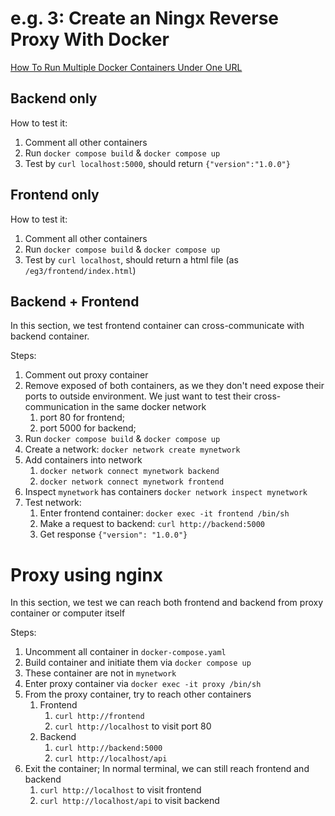 # e.g. 3: Create an Ningx Reverse Proxy With Docker

[How To Run Multiple Docker Containers Under One URL](https://codingwithmanny.medium.com/create-an-nginx-reverse-proxy-with-docker-a1c0aa9078f1)

## Backend only

How to test it:
1. Comment all other containers
2. Run `docker compose build` & `docker compose up`
3. Test by `curl localhost:5000`, should return `{"version":"1.0.0"}`

## Frontend only

How to test it:
1. Comment all other containers
2. Run `docker compose build` & `docker compose up`
3. Test by `curl localhost`, should return a html file (as `/eg3/frontend/index.html`)

## Backend + Frontend

In this section, we test frontend container can cross-communicate with backend container.

Steps:
1. Comment out proxy container
2. Remove exposed of both containers, as we they don't need expose their ports to outside environment. We just want to test their cross-communication in the same docker network
   1. port 80 for frontend; 
   2. port 5000 for backend;
3. Run `docker compose build` & `docker compose up`
4. Create a network: `docker network create mynetwork`
5. Add containers into network
   1. `docker network connect mynetwork backend`
   2. `docker network connect mynetwork frontend`
6. Inspect `mynetwork` has containers `docker network inspect mynetwork`
7. Test network:
   1. Enter frontend container: `docker exec -it frontend /bin/sh`
   2. Make a request to backend: `curl http://backend:5000`
   3. Get response `{"version": "1.0.0"}`

# Proxy using nginx

In this section, we test we can reach both frontend and backend from proxy container or computer itself

Steps:
1. Uncomment all container in `docker-compose.yaml`
2. Build container and initiate them via `docker compose up`
3. These container are not in `mynetwork`
4. Enter proxy container via `docker exec -it proxy /bin/sh`
5. From the proxy container, try to reach other containers
   1. Frontend
      1. `curl http://frontend`
      2. `curl http://localhost` to visit port 80
   2. Backend
      1. `curl http://backend:5000`
      2. `curl http://localhost/api`
6. Exit the container; In normal terminal, we can still reach frontend and backend
   1. `curl http://localhost` to visit frontend
   2. `curl http://localhost/api` to visit backend